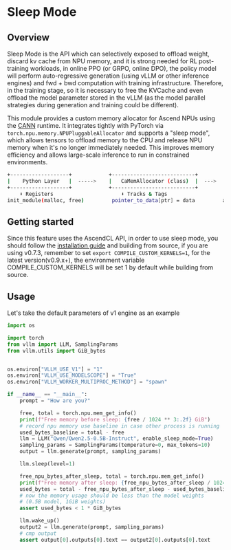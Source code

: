 # Sleep Mode

## Overview

Sleep Mode is the API which can selectively exposed to offload weight, discard kv cache from NPU memory, and it is strong needed for RL post-training workloads, in online PPO (or GRPO, online DPO), the policy model will perform auto-regressive generation (using vLLM or other inference engines) and fwd + bwd computation with training infrastructure. Therefore, in the training stage, so it is necessary to free the KVCache and even offload the model parameter stored in the vLLM (as the model parallel strategies during generation and training could be different).

This module provides a custom memory allocator for Ascend NPUs using the [CANN](https://www.hiascend.com/document/detail/zh/CANNCommunityEdition/82RC1alpha002/API/appdevgapi/appdevgapi_07_0000.html) runtime. It integrates tightly with PyTorch via `torch.npu.memory.NPUPluggableAllocator` and supports a "sleep mode", which allows tensors to offload memory to the CPU and release NPU memory when it's no longer immediately needed. This improves memory efficiency and allows large-scale inference to run in constrained environments.

```bash
+-------------------+            +---------------------------+          +----------------------------+
|    Python Layer   |  ----->    |   CaMemAllocator (class)  |  --->    | C Extension (vllm_ascend_C)|
+-------------------+            +---------------------------+          +----------------------------+
    ⬇ Registers                      ⬇ Tracks & Tags                    ⬇ Calls into CANN
init_module(malloc, free)         pointer_to_data[ptr] = data         aclrtMallocPhysical, aclrtMapMem, etc.
```

## Getting started

Since this feature uses the AscendCL API, in order to use sleep mode, you should follow the [installation guide](https://vllm-ascend.readthedocs.io/en/latest/installation.html) and building from source, if you are using v0.7.3, remember to set `export COMPILE_CUSTOM_KERNELS=1`, for the latest version(v0.9.x+), the environment variable COMPILE_CUSTOM_KERNELS will be set 1 by default while building from source.

## Usage

Let's take the default parameters of v1 engine as an example

```python
import os

import torch
from vllm import LLM, SamplingParams
from vllm.utils import GiB_bytes


os.environ["VLLM_USE_V1"] = "1"
os.environ["VLLM_USE_MODELSCOPE"] = "True"
os.environ["VLLM_WORKER_MULTIPROC_METHOD"] = "spawn"

if __name__ == "__main__":
    prompt = "How are you?"

    free, total = torch.npu.mem_get_info()
    print(f"Free memory before sleep: {free / 1024 ** 3:.2f} GiB")
    # record npu memory use baseline in case other process is running
    used_bytes_baseline = total - free
    llm = LLM("Qwen/Qwen2.5-0.5B-Instruct", enable_sleep_mode=True)
    sampling_params = SamplingParams(temperature=0, max_tokens=10)
    output = llm.generate(prompt, sampling_params)

    llm.sleep(level=1)

    free_npu_bytes_after_sleep, total = torch.npu.mem_get_info()
    print(f"Free memory after sleep: {free_npu_bytes_after_sleep / 1024 ** 3:.2f} GiB")
    used_bytes = total - free_npu_bytes_after_sleep - used_bytes_baseline
    # now the memory usage should be less than the model weights
    # (0.5B model, 1GiB weights)
    assert used_bytes < 1 * GiB_bytes

    llm.wake_up()
    output2 = llm.generate(prompt, sampling_params)
    # cmp output
    assert output[0].outputs[0].text == output2[0].outputs[0].text
```